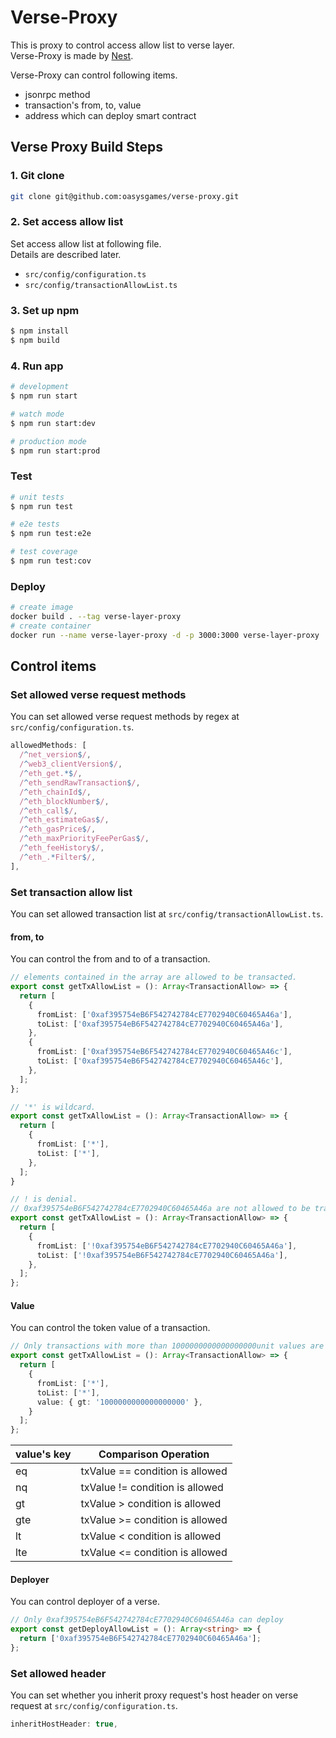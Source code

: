 # Verse-Proxy
This is proxy to control access allow list to verse layer.  
Verse-Proxy is made by [Nest](https://github.com/nestjs/nest).  

Verse-Proxy can control following items.  
- jsonrpc method
- transaction's from, to, value
- address which can deploy smart contract


## Verse Proxy Build Steps

### 1. Git clone
```bash
git clone git@github.com:oasysgames/verse-proxy.git
```

### 2. Set access allow list
Set access allow list at following file.  
Details are described later.
- `src/config/configuration.ts`
- `src/config/transactionAllowList.ts`

### 3. Set up npm
```bash
$ npm install
$ npm build
```

### 4. Run app

```bash
# development
$ npm run start

# watch mode
$ npm run start:dev

# production mode
$ npm run start:prod
```

### Test

```bash
# unit tests
$ npm run test

# e2e tests
$ npm run test:e2e

# test coverage
$ npm run test:cov
```

### Deploy
```bash
# create image
docker build . --tag verse-layer-proxy
# create container
docker run --name verse-layer-proxy -d -p 3000:3000 verse-layer-proxy
```

## Control items

### Set allowed verse request methods
You can set allowed verse request methods by regex at `src/config/configuration.ts`.
```typescript
allowedMethods: [
  /^net_version$/,
  /^web3_clientVersion$/,
  /^eth_get.*$/,
  /^eth_sendRawTransaction$/,
  /^eth_chainId$/,
  /^eth_blockNumber$/,
  /^eth_call$/,
  /^eth_estimateGas$/,
  /^eth_gasPrice$/,
  /^eth_maxPriorityFeePerGas$/,
  /^eth_feeHistory$/,
  /^eth_.*Filter$/,
],
```

### Set transaction allow list
You can set allowed transaction list at `src/config/transactionAllowList.ts`.

#### from, to
You can control the from and to of a transaction.

```typescript
// elements contained in the array are allowed to be transacted.
export const getTxAllowList = (): Array<TransactionAllow> => {
  return [
    {
      fromList: ['0xaf395754eB6F542742784cE7702940C60465A46a'],
      toList: ['0xaf395754eB6F542742784cE7702940C60465A46a'],
    },
    {
      fromList: ['0xaf395754eB6F542742784cE7702940C60465A46c'],
      toList: ['0xaf395754eB6F542742784cE7702940C60465A46c'],
    },
  ];
};
```

```typescript
// '*' is wildcard.
export const getTxAllowList = (): Array<TransactionAllow> => {
  return [
    {
      fromList: ['*'],
      toList: ['*'],
    },
  ];
}
```

```typescript
// ! is denial.
// 0xaf395754eB6F542742784cE7702940C60465A46a are not allowed to be transacted.
export const getTxAllowList = (): Array<TransactionAllow> => {
  return [
    {
      fromList: ['!0xaf395754eB6F542742784cE7702940C60465A46a'],
      toList: ['!0xaf395754eB6F542742784cE7702940C60465A46a'],
    },
  ];
};
```

#### Value
You can control the token value of a transaction.

```typescript
// Only transactions with more than 1000000000000000000unit values are allowed.
export const getTxAllowList = (): Array<TransactionAllow> => {
  return [
    {
      fromList: ['*'],
      toList: ['*'],
      value: { gt: '1000000000000000000' },
    }
  ];
};
```

| value's key  |  Comparison Operation  |
| ---- | ---- |
|  eq  |  txValue == condition is allowed  |
|  nq  |  txValue != condition is allowed  |
|  gt  |  txValue > condition is allowed  |
|  gte  |  txValue >= condition is allowed  |
|  lt  |  txValue < condition is allowed  |
|  lte  |  txValue <= condition is allowed  |

#### Deployer
You can control deployer of a verse.

```typescript
// Only 0xaf395754eB6F542742784cE7702940C60465A46a can deploy
export const getDeployAllowList = (): Array<string> => {
  return ['0xaf395754eB6F542742784cE7702940C60465A46a'];
};
```

### Set allowed header
You can set whether you inherit proxy request's host header on verse request at `src/config/configuration.ts`.
```typescript
inheritHostHeader: true,
```
